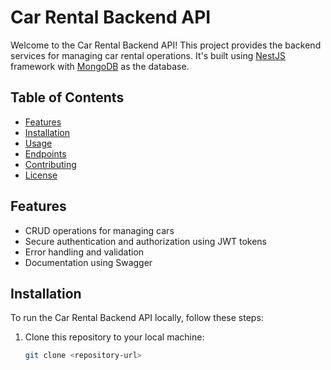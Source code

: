 # Car Rental Backend API

Welcome to the Car Rental Backend API! This project provides the backend services for managing car rental operations. It's built using [NestJS](https://nestjs.com/) framework with [MongoDB](https://www.mongodb.com/) as the database.

## Table of Contents

- [Features](#features)
- [Installation](#installation)
- [Usage](#usage)
- [Endpoints](#endpoints)
- [Contributing](#contributing)
- [License](#license)

## Features

- CRUD operations for managing cars
- Secure authentication and authorization using JWT tokens
- Error handling and validation
- Documentation using Swagger

## Installation

To run the Car Rental Backend API locally, follow these steps:

1. Clone this repository to your local machine:

   ```bash
   git clone <repository-url>
